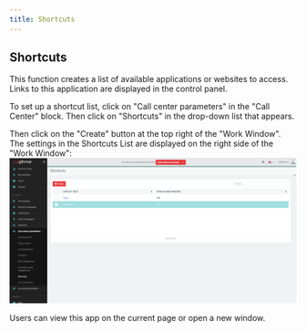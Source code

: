 ```yaml
---
title: Shortcuts
---
```


## Shortcuts

This function creates a list of available applications or websites to access. Links to this application are displayed in the control panel.

To set up a shortcut list, click on "Call center parameters" in the "Call Center" block. Then click on "Shortcuts" in the drop-down list that appears.

Then click on the "Create" button at the top right of the "Work Window".
The settings in the Shortcuts List are displayed on the right side of the "Work Window":
![Shortcuts](/images/shortcuts.png)

Users can view this app on the current page or open a new window.